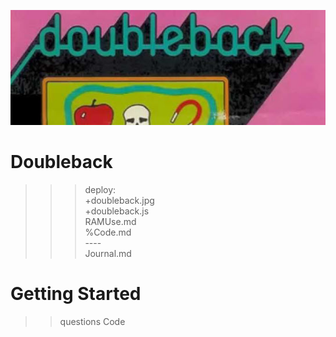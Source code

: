 ![Doubleback](doubleback.jpg)

# Doubleback

>>> deploy:<br>
>>>   +doubleback.jpg<br>
>>>   +doubleback.js<br>
>>>   RAMUse.md<br>
>>>   %Code.md<br>
>>>   ----<br>
>>>   Journal.md<br>

# Getting Started

>> questions Code
